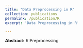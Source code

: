 ```yaml
---
title: "Data Preprocessing in R"
collection: publications
permalink: /publication/R
excerpt: 'Data Preprocessing in R'

---
```

**Abstract:** R Preprocessing
